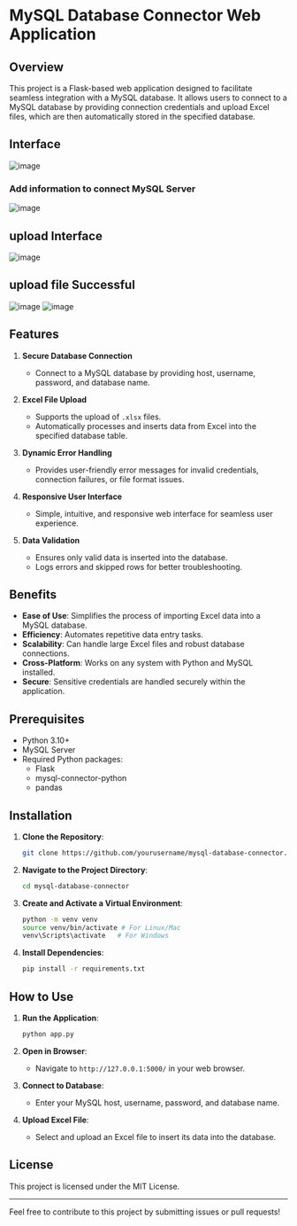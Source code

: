 # MySQL Database Connector Web Application

## Overview
This project is a Flask-based web application designed to facilitate seamless integration with a MySQL database. It allows users to connect to a MySQL database by providing connection credentials and upload Excel files, which are then automatically stored in the specified database.

## Interface
![image](https://github.com/user-attachments/assets/dac3fe1c-1565-4e90-883d-285cfb7bbee3)
### Add information to connect MySQL Server
![image](https://github.com/user-attachments/assets/8ffaae04-dd60-4c40-bc4d-c9a167031a98)
## upload Interface
![image](https://github.com/user-attachments/assets/3151a333-c25b-4740-b0da-ea0efa2d845a)
## upload file Successful
![image](https://github.com/user-attachments/assets/01c044f0-8603-4037-8f24-0e6a51ebc8da)
![image](https://github.com/user-attachments/assets/642cbf14-dd3b-4959-9c88-ec7cf16795e0)

## Features

1. **Secure Database Connection**
   - Connect to a MySQL database by providing host, username, password, and database name.
   
2. **Excel File Upload**
   - Supports the upload of `.xlsx` files.
   - Automatically processes and inserts data from Excel into the specified database table.

3. **Dynamic Error Handling**
   - Provides user-friendly error messages for invalid credentials, connection failures, or file format issues.

4. **Responsive User Interface**
   - Simple, intuitive, and responsive web interface for seamless user experience.

5. **Data Validation**
   - Ensures only valid data is inserted into the database.
   - Logs errors and skipped rows for better troubleshooting.

## Benefits

- **Ease of Use**: Simplifies the process of importing Excel data into a MySQL database.
- **Efficiency**: Automates repetitive data entry tasks.
- **Scalability**: Can handle large Excel files and robust database connections.
- **Cross-Platform**: Works on any system with Python and MySQL installed.
- **Secure**: Sensitive credentials are handled securely within the application.

## Prerequisites

- Python 3.10+
- MySQL Server
- Required Python packages:
  - Flask
  - mysql-connector-python
  - pandas

## Installation

1. **Clone the Repository**:
   ```bash
   git clone https://github.com/yourusername/mysql-database-connector.git
   ```

2. **Navigate to the Project Directory**:
   ```bash
   cd mysql-database-connector
   ```

3. **Create and Activate a Virtual Environment**:
   ```bash
   python -m venv venv
   source venv/bin/activate # For Linux/Mac
   venv\Scripts\activate   # For Windows
   ```

4. **Install Dependencies**:
   ```bash
   pip install -r requirements.txt
   ```

## How to Use

1. **Run the Application**:
   ```bash
   python app.py
   ```

2. **Open in Browser**:
   - Navigate to `http://127.0.0.1:5000/` in your web browser.

3. **Connect to Database**:
   - Enter your MySQL host, username, password, and database name.

4. **Upload Excel File**:
   - Select and upload an Excel file to insert its data into the database.

## License
This project is licensed under the MIT License.

---

Feel free to contribute to this project by submitting issues or pull requests!
